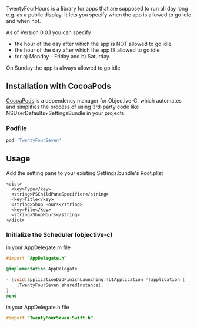 TwentyFourHours is a library for apps that are supposed to run all day long e.g. as a public display.
It lets you specify when the app is allowed to go idle and when not.

As of Version 0.0.1 you can specify

* the hour of the day after which the app is NOT allowed to go idle
* the hour of the day after which the app IS allowed to go idle
* for a) Monday - Friday and b) Saturday.

On Sunday the app is always allowed to go idle

## Installation with CocoaPods

[CocoaPods](http://cocoapods.org) is a dependency manager for Objective-C, which automates and simplifies the process of using 3rd-party code like NSUserDefaults+SettingsBundle in your projects.

### Podfile

```ruby
pod 'TwentyFourSeven'
```

## Usage

Add the setting pane to your existing Settings.bundle's Root.plist

```plist
<dict>
  <key>Type</key>
  <string>PSChildPaneSpecifier</string>
  <key>Title</key>
  <string>Shop Hours</string>
  <key>File</key>
  <string>ShopHours</string>
</dict>
```

### Initialize the Scheduler (objective-c)

in your AppDelegate.m file

```objective-c
#import "AppDelegate.h"

@implementation AppDelegate

- (void)applicationDidFinishLaunching:(UIApplication *)application {
    [TwentyFourSeven sharedInstance];
}
@end
```

in your AppDelegate.h file

```objective-c
#import "TwentyFourSeven-Swift.h"
```
